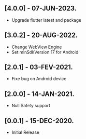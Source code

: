 ## [4.0.0] - 07-JUN-2023.

* Upgrade flutter latest and package

## [3.0.2] - 20-AUG-2022.

* Change WebView Engine
* Set minSdkVersion 17 for Android

## [2.0.1] - 03-FEV-2021.

* Fixe bug on Android device

## [2.0.0] - 14-JAN-2021.

* Null Safety support

## [0.0.1] - 15-DEC-2020.

* Initial Release
